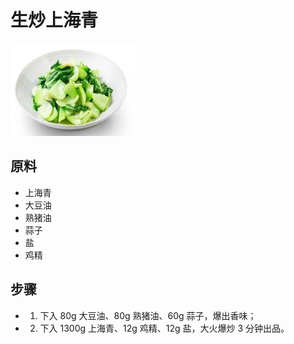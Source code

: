 # 生炒上海青

![生炒上海青](/images/生炒上海青.jpg)

## 原料

- 上海青
- 大豆油
- 熟猪油
- 蒜子
- 盐
- 鸡精

## 步骤

- 1. 下入 80g 大豆油、80g 熟猪油、60g 蒜子，爆出香味；
- 2. 下入 1300g 上海青、12g 鸡精、12g 盐，大火爆炒 3 分钟出品。
